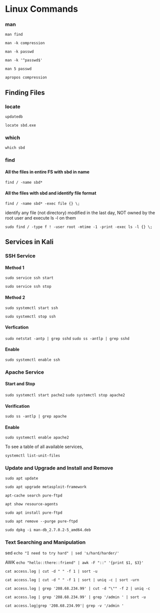 
# Linux Commands

### man

`man find`

`man -k compression`

`man -k passwd`

`man -k '^passwd$'`

`man 5 passwd`

`apropos compression`

## Finding Files
### locate
`updatedb`

`locate sbd.exe`

### which
`which sbd`

### find
#### All the files in entire FS with sbd in name

`find / -name sbd*`

#### All the files with sbd and identify file format

`find / -name sbd* -exec file {} \;`

identify any file (not directory) modified in the last day, NOT owned by the root user and execute ls -l on them

`sudo find / -type f ! -user root -mtime -1 -print -exec ls -l {} \;`


## Services in Kali

### SSH Service

#### Method 1
  `sudo service ssh start`

  `sudo service ssh stop`

#### Method 2
  `sudo systemctl start ssh`

  `sudo systemctl stop ssh`

#### Verfication
  `sudo netstat -antp | grep sshd`
  `sudo ss -antlp | grep sshd`

#### Enable
  `sudo systemctl enable ssh`


### Apache Service

#### Start and Stop

`sudo systemctl start pache2`
`sudo systemctl stop apache2`

#### Verification

`sudo ss -antlp | grep apache`

#### Enable

`sudo systemctl enable apache2`

To see a table of all available services,

`systemctl list-unit-files`


### Update and Upgrade and Install and Remove

```
sudo apt update

sudo apt upgrade metasploit-framework

apt-cache search pure-ftpd

apt show resource-agents

sudo apt install pure-ftpd

sudo apt remove --purge pure-ftpd

sudo dpkg -i man-db_2.7.0.2-5_amd64.deb
```


### Text Searching and Manipulation

sed
`echo "I need to try hard" | sed 's/hard/harder/'`

AWK
`echo "hello::there::friend" | awk -F "::" '{print $1, $3}'`

```
cat access.log | cut -d " " -f 1 | sort -u

cat access.log | cut -d " " -f 1 | sort | uniq -c | sort -urn

cat access.log | grep '208.68.234.99' | cut -d "\"" -f 2 | uniq -c

cat access.log | grep '208.68.234.99' | grep '/admin ' | sort -u

cat access.log|grep '208.68.234.99'| grep -v '/admin '

```
